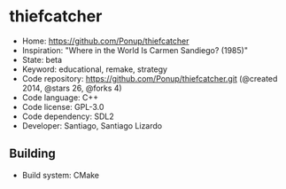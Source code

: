 # thiefcatcher

- Home: https://github.com/Ponup/thiefcatcher
- Inspiration: "Where in the World Is Carmen Sandiego? (1985)"
- State: beta
- Keyword: educational, remake, strategy
- Code repository: https://github.com/Ponup/thiefcatcher.git (@created 2014, @stars 26, @forks 4)
- Code language: C++
- Code license: GPL-3.0
- Code dependency: SDL2
- Developer: Santiago, Santiago Lizardo

## Building

- Build system: CMake

